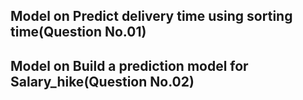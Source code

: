 ## Model on Predict delivery time using sorting time(Question No.01)
## Model on Build a prediction model for Salary_hike(Question No.02)
